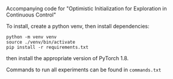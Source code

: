 Accompanying code for "Optimistic Initialization for Exploration in Continuous Control"

To install, create a python venv, then install dependencies:

```
python -m venv venv
source ./venv/bin/activate
pip install -r requirements.txt
```

then install the appropriate version of PyTorch 1.8.

Commands to run all experiments can be found in `commands.txt`